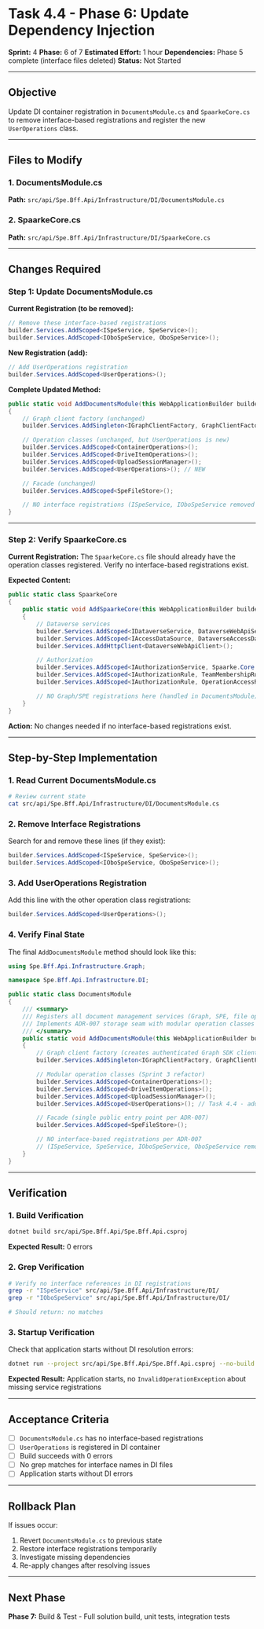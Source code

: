 # Task 4.4 - Phase 6: Update Dependency Injection

**Sprint:** 4
**Phase:** 6 of 7
**Estimated Effort:** 1 hour
**Dependencies:** Phase 5 complete (interface files deleted)
**Status:** Not Started

---

## Objective

Update DI container registration in `DocumentsModule.cs` and `SpaarkeCore.cs` to remove interface-based registrations and register the new `UserOperations` class.

---

## Files to Modify

### 1. DocumentsModule.cs
**Path:** `src/api/Spe.Bff.Api/Infrastructure/DI/DocumentsModule.cs`

### 2. SpaarkeCore.cs
**Path:** `src/api/Spe.Bff.Api/Infrastructure/DI/SpaarkeCore.cs`

---

## Changes Required

### Step 1: Update DocumentsModule.cs

**Current Registration (to be removed):**
```csharp
// Remove these interface-based registrations
builder.Services.AddScoped<ISpeService, SpeService>();
builder.Services.AddScoped<IOboSpeService, OboSpeService>();
```

**New Registration (add):**
```csharp
// Add UserOperations registration
builder.Services.AddScoped<UserOperations>();
```

**Complete Updated Method:**
```csharp
public static void AddDocumentsModule(this WebApplicationBuilder builder)
{
    // Graph client factory (unchanged)
    builder.Services.AddSingleton<IGraphClientFactory, GraphClientFactory>();

    // Operation classes (unchanged, but UserOperations is new)
    builder.Services.AddScoped<ContainerOperations>();
    builder.Services.AddScoped<DriveItemOperations>();
    builder.Services.AddScoped<UploadSessionManager>();
    builder.Services.AddScoped<UserOperations>(); // NEW

    // Facade (unchanged)
    builder.Services.AddScoped<SpeFileStore>();

    // NO interface registrations (ISpeService, IOboSpeService removed per ADR-007)
}
```

---

### Step 2: Verify SpaarkeCore.cs

**Current Registration:**
The `SpaarkeCore.cs` file should already have the operation classes registered. Verify no interface-based registrations exist.

**Expected Content:**
```csharp
public static class SpaarkeCore
{
    public static void AddSpaarkeCore(this WebApplicationBuilder builder)
    {
        // Dataverse services
        builder.Services.AddScoped<IDataverseService, DataverseWebApiService>();
        builder.Services.AddScoped<IAccessDataSource, DataverseAccessDataSource>();
        builder.Services.AddHttpClient<DataverseWebApiClient>();

        // Authorization
        builder.Services.AddScoped<IAuthorizationService, Spaarke.Core.Auth.AuthorizationService>();
        builder.Services.AddScoped<IAuthorizationRule, TeamMembershipRule>();
        builder.Services.AddScoped<IAuthorizationRule, OperationAccessRule>();

        // NO Graph/SPE registrations here (handled in DocumentsModule)
    }
}
```

**Action:** No changes needed if no interface-based registrations exist.

---

## Step-by-Step Implementation

### 1. Read Current DocumentsModule.cs
```bash
# Review current state
cat src/api/Spe.Bff.Api/Infrastructure/DI/DocumentsModule.cs
```

### 2. Remove Interface Registrations
Search for and remove these lines (if they exist):
```csharp
builder.Services.AddScoped<ISpeService, SpeService>();
builder.Services.AddScoped<IOboSpeService, OboSpeService>();
```

### 3. Add UserOperations Registration
Add this line with the other operation class registrations:
```csharp
builder.Services.AddScoped<UserOperations>();
```

### 4. Verify Final State
The final `AddDocumentsModule` method should look like this:

```csharp
using Spe.Bff.Api.Infrastructure.Graph;

namespace Spe.Bff.Api.Infrastructure.DI;

public static class DocumentsModule
{
    /// <summary>
    /// Registers all document management services (Graph, SPE, file operations).
    /// Implements ADR-007 storage seam with modular operation classes and SpeFileStore facade.
    /// </summary>
    public static void AddDocumentsModule(this WebApplicationBuilder builder)
    {
        // Graph client factory (creates authenticated Graph SDK clients)
        builder.Services.AddSingleton<IGraphClientFactory, GraphClientFactory>();

        // Modular operation classes (Sprint 3 refactor)
        builder.Services.AddScoped<ContainerOperations>();
        builder.Services.AddScoped<DriveItemOperations>();
        builder.Services.AddScoped<UploadSessionManager>();
        builder.Services.AddScoped<UserOperations>(); // Task 4.4 - added for OBO user operations

        // Facade (single public entry point per ADR-007)
        builder.Services.AddScoped<SpeFileStore>();

        // NO interface-based registrations per ADR-007
        // (ISpeService, SpeService, IOboSpeService, OboSpeService removed in Task 4.4)
    }
}
```

---

## Verification

### 1. Build Verification
```bash
dotnet build src/api/Spe.Bff.Api/Spe.Bff.Api.csproj
```

**Expected Result:** 0 errors

### 2. Grep Verification
```bash
# Verify no interface references in DI registrations
grep -r "ISpeService" src/api/Spe.Bff.Api/Infrastructure/DI/
grep -r "IOboSpeService" src/api/Spe.Bff.Api/Infrastructure/DI/

# Should return: no matches
```

### 3. Startup Verification
Check that application starts without DI resolution errors:
```bash
dotnet run --project src/api/Spe.Bff.Api/Spe.Bff.Api.csproj --no-build
```

**Expected Result:** Application starts, no `InvalidOperationException` about missing service registrations

---

## Acceptance Criteria

- [ ] `DocumentsModule.cs` has no interface-based registrations
- [ ] `UserOperations` is registered in DI container
- [ ] Build succeeds with 0 errors
- [ ] No grep matches for interface names in DI files
- [ ] Application starts without DI errors

---

## Rollback Plan

If issues occur:
1. Revert `DocumentsModule.cs` to previous state
2. Restore interface registrations temporarily
3. Investigate missing dependencies
4. Re-apply changes after resolving issues

---

## Next Phase

**Phase 7:** Build & Test - Full solution build, unit tests, integration tests
